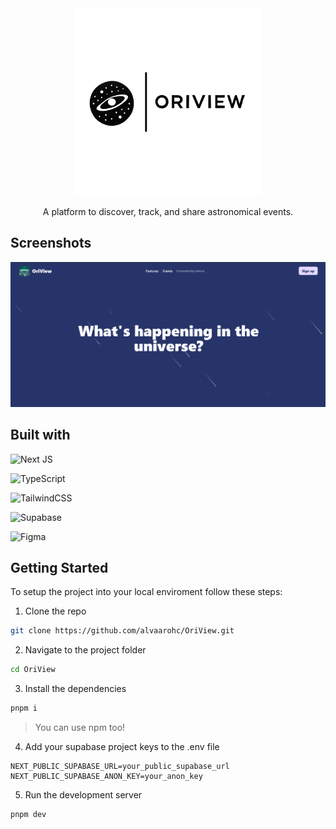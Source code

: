 <div align="center">
<img style="background: #FFF;" width="300px" height="300px" src="public/icons/icon-horizontal.png" alt="oriview logo" /> 
<p>
  A platform to discover, track, and share astronomical events.
 </p>
</div>

## Screenshots
![Landing page screenshot](public/landing.png)

## Built with
![Next JS](https://img.shields.io/badge/Next-black?style=for-the-badge&logo=next.js&logoColor=white)

![TypeScript](https://img.shields.io/badge/typescript-%23007ACC.svg?style=for-the-badge&logo=typescript&logoColor=white)

![TailwindCSS](https://img.shields.io/badge/tailwindcss-%2338B2AC.svg?style=for-the-badge&logo=tailwind-css&logoColor=white)

![Supabase](https://img.shields.io/badge/Supabase-3ECF8E?style=for-the-badge&logo=supabase&logoColor=white)

![Figma](https://img.shields.io/badge/figma-%23F24E1E.svg?style=for-the-badge&logo=figma&logoColor=white)



## Getting Started
To setup the project into your local enviroment follow these steps:
1. Clone the repo
```bash
git clone https://github.com/alvaarohc/OriView.git
```
2. Navigate to the project folder
```bash
cd OriView
```
3. Install the dependencies
```bash
pnpm i
```
> You can use npm too!
4. Add your supabase project keys to the .env file
```env
NEXT_PUBLIC_SUPABASE_URL=your_public_supabase_url
NEXT_PUBLIC_SUPABASE_ANON_KEY=your_anon_key
```
5. Run the development server
```bash
pnpm dev
```
